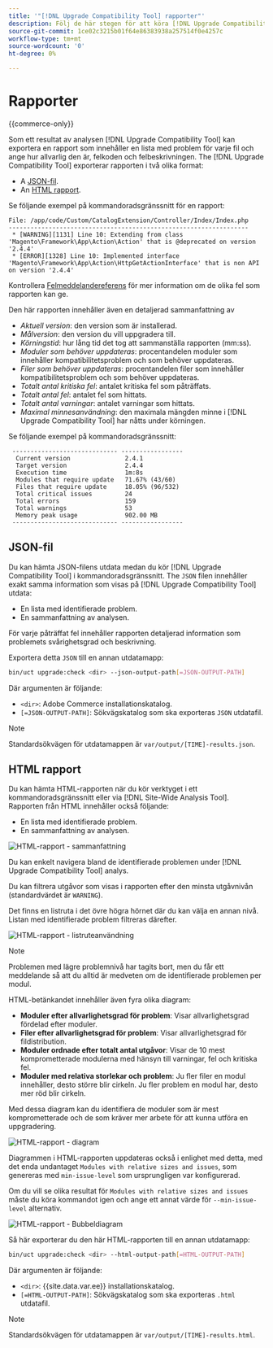 ```yaml
---
title: '"[!DNL Upgrade Compatibility Tool] rapporter"'
description: Följ de här stegen för att köra [!DNL Upgrade Compatibility Tool] i ditt Adobe Commerce-projekt.
source-git-commit: 1ce02c3215b01f64e86383938a257514f0e4257c
workflow-type: tm+mt
source-wordcount: '0'
ht-degree: 0%

---
```



# Rapporter

{{commerce-only}}

Som ett resultat av analysen [!DNL Upgrade Compatibility Tool] kan exportera en rapport som innehåller en lista med problem för varje fil och ange hur allvarlig den är, felkoden och felbeskrivningen. The [!DNL Upgrade Compatibility Tool] exporterar rapporten i två olika format:

- A [JSON-fil](reports.md#json-file).
- An [HTML rapport](reports.md#html-report).

Se följande exempel på kommandoradsgränssnitt för en rapport:

```terminal
File: /app/code/Custom/CatalogExtension/Controller/Index/Index.php
------------------------------------------------------------------
 * [WARNING][1131] Line 10: Extending from class 'Magento\Framework\App\Action\Action' that is @deprecated on version '2.4.4'
 * [ERROR][1328] Line 10: Implemented interface 'Magento\Framework\App\Action\HttpGetActionInterface' that is non API on version '2.4.4'
```

Kontrollera [Felmeddelandereferens](../upgrade-compatibility-tool/error-messages.md) för mer information om de olika fel som rapporten kan ge.

Den här rapporten innehåller även en detaljerad sammanfattning av

- *Aktuell version*: den version som är installerad.
- *Målversion*: den version du vill uppgradera till.
- *Körningstid*: hur lång tid det tog att sammanställa rapporten (mm:ss).
- *Moduler som behöver uppdateras*: procentandelen moduler som innehåller kompatibilitetsproblem och som behöver uppdateras.
- *Filer som behöver uppdateras*: procentandelen filer som innehåller kompatibilitetsproblem och som behöver uppdateras.
- *Totalt antal kritiska fel*: antalet kritiska fel som påträffats.
- *Totalt antal fel*: antalet fel som hittats.
- *Totalt antal varningar*: antalet varningar som hittats.
- *Maximal minnesanvändning*: den maximala mängden minne i [!DNL Upgrade Compatibility Tool] har nåtts under körningen.

Se följande exempel på kommandoradsgränssnitt:

```terminal
 ----------------------------- ----------------- 
  Current version               2.4.1            
  Target version                2.4.4            
  Execution time                1m:8s            
  Modules that require update   71.67% (43/60)   
  Files that require update     18.05% (96/532)  
  Total critical issues         24               
  Total errors                  159              
  Total warnings                53               
  Memory peak usage             902.00 MB        
 ----------------------------- ----------------- 
```

## JSON-fil

Du kan hämta JSON-filens utdata medan du kör [!DNL Upgrade Compatibility Tool] i kommandoradsgränssnitt. The `JSON` filen innehåller exakt samma information som visas på [!DNL Upgrade Compatibility Tool] utdata:

- En lista med identifierade problem.
- En sammanfattning av analysen.

För varje påträffat fel innehåller rapporten detaljerad information som problemets svårighetsgrad och beskrivning.

Exportera detta `JSON` till en annan utdatamapp:

```bash
bin/uct upgrade:check <dir> --json-output-path[=JSON-OUTPUT-PATH]
```

Där argumenten är följande:

- `<dir>`: Adobe Commerce installationskatalog.
- `[=JSON-OUTPUT-PATH]`: Sökvägskatalog som ska exporteras `JSON` utdatafil.

>[!NOTE]
>
> Standardsökvägen för utdatamappen är `var/output/[TIME]-results.json`.

## HTML rapport

Du kan hämta HTML-rapporten när du kör verktyget i ett kommandoradsgränssnitt eller via [!DNL Site-Wide Analysis Tool]. Rapporten från HTML innehåller också följande:

- En lista med identifierade problem.
- En sammanfattning av analysen.

![HTML-rapport - sammanfattning](../../assets/upgrade-guide/uct-html-summary.png)

Du kan enkelt navigera bland de identifierade problemen under [!DNL Upgrade Compatibility Tool] analys.

Du kan filtrera utgåvor som visas i rapporten efter den minsta utgåvnivån (standardvärdet är `WARNING`).

Det finns en listruta i det övre högra hörnet där du kan välja en annan nivå. Listan med identifierade problem filtreras därefter.

![HTML-rapport - listruteanvändning](../../assets/upgrade-guide/uct-html-filtered-issues-list.png)

>[!NOTE]
>
> Problemen med lägre problemnivå har tagits bort, men du får ett meddelande så att du alltid är medveten om de identifierade problemen per modul.

HTML-betänkandet innehåller även fyra olika diagram:

- **Moduler efter allvarlighetsgrad för problem**: Visar allvarlighetsgrad fördelad efter moduler.
- **Filer efter allvarlighetsgrad för problem**: Visar allvarlighetsgrad för fildistribution.
- **Moduler ordnade efter totalt antal utgåvor**: Visar de 10 mest komprometterade modulerna med hänsyn till varningar, fel och kritiska fel.
- **Moduler med relativa storlekar och problem**: Ju fler filer en modul innehåller, desto större blir cirkeln. Ju fler problem en modul har, desto mer röd blir cirkeln.

Med dessa diagram kan du identifiera de moduler som är mest komprometterade och de som kräver mer arbete för att kunna utföra en uppgradering.

![HTML-rapport - diagram](../../assets/upgrade-guide/uct-html-diagrams.png)

Diagrammen i HTML-rapporten uppdateras också i enlighet med detta, med det enda undantaget `Modules with relative sizes and issues`, som genereras med `min-issue-level` som ursprungligen var konfigurerad.

Om du vill se olika resultat för `Modules with relative sizes and issues` måste du köra kommandot igen och ange ett annat värde för `--min-issue-level` alternativ.

![HTML-rapport - Bubbeldiagram](../../assets/upgrade-guide/uct-html-filtered-diagrams.png)

Så här exporterar du den här HTML-rapporten till en annan utdatamapp:

```bash
bin/uct upgrade:check <dir> --html-output-path[=HTML-OUTPUT-PATH]
```

Där argumenten är följande:

- `<dir>`: {{site.data.var.ee}} installationskatalog.
- `[=HTML-OUTPUT-PATH]`: Sökvägskatalog som ska exporteras `.html` utdatafil.

>[!NOTE]
>
> Standardsökvägen för utdatamappen är `var/output/[TIME]-results.html`.
